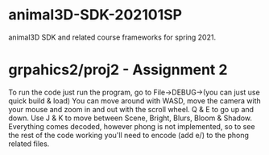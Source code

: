 # animal3D-SDK-202101SP
animal3D SDK and related course frameworks for spring 2021.

# grpahics2/proj2 - Assignment 2
To run the code just run the program, go to File->DEBUG->(you can just use quick build & load)
You can move around with WASD, move the camera with your mouse and zoom in and out with the scroll wheel. Q & E to go up and down.
Use J & K to move between Scene, Bright, Blurs, Bloom & Shadow.
Everything comes decoded, however phong is not implemented, so to see the rest of the code working you'll need to encode (add e/) to the phong related files. 
